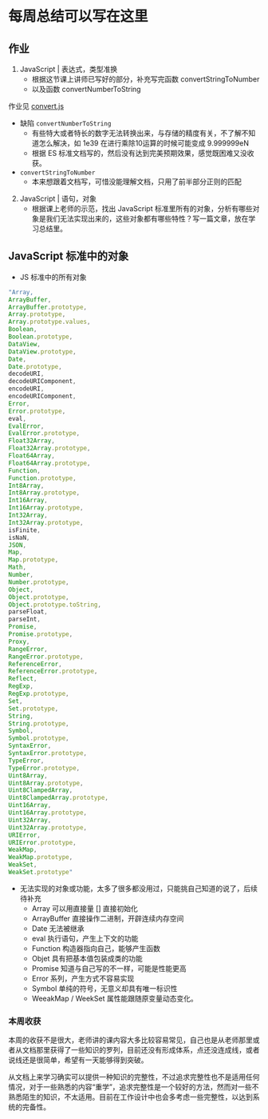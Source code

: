 # 每周总结可以写在这里


## 作业

1.  JavaScript | 表达式，类型准换
    - 根据这节课上讲师已写好的部分，补充写完函数 convertStringToNumber
    - 以及函数 convertNumberToString
  
作业见 [convert.js](/week03/convert.js)
- 缺陷 `convertNumberToString`
  - 有些特大或者特长的数字无法转换出来，与存储的精度有关，不了解不知道怎么解决，如 1e39 在进行乘除10运算的时候可能变成 9.999999eN
  - 根据 ES 标准文档写的，然后没有达到完美预期效果，感觉既困难又没收获。
- `convertStringToNumber`
  - 本来想跟着文档写，可惜没能理解文档，只用了前半部分正则的匹配
  
2. JavaScript | 语句，对象
    - 根据课上老师的示范，找出 JavaScript 标准里所有的对象，分析有哪些对象是我们无法实现出来的，这些对象都有哪些特性？写一篇文章，放在学习总结里。

## JavaScript 标准中的对象

- JS 标准中的所有对象
```JavaScript
"Array,
ArrayBuffer,
ArrayBuffer.prototype,
Array.prototype,
Array.prototype.values,
Boolean,
Boolean.prototype,
DataView,
DataView.prototype,
Date,
Date.prototype,
decodeURI,
decodeURIComponent,
encodeURI,
encodeURIComponent,
Error,
Error.prototype,
eval,
EvalError,
EvalError.prototype,
Float32Array,
Float32Array.prototype,
Float64Array,
Float64Array.prototype,
Function,
Function.prototype,
Int8Array,
Int8Array.prototype,
Int16Array,
Int16Array.prototype,
Int32Array,
Int32Array.prototype,
isFinite,
isNaN,
JSON,
Map,
Map.prototype,
Math,
Number,
Number.prototype,
Object,
Object.prototype,
Object.prototype.toString,
parseFloat,
parseInt,
Promise,
Promise.prototype,
Proxy,
RangeError,
RangeError.prototype,
ReferenceError,
ReferenceError.prototype,
Reflect,
RegExp,
RegExp.prototype,
Set,
Set.prototype,
String,
String.prototype,
Symbol,
Symbol.prototype,
SyntaxError,
SyntaxError.prototype,
TypeError,
TypeError.prototype,
Uint8Array,
Uint8Array.prototype,
Uint8ClampedArray,
Uint8ClampedArray.prototype,
Uint16Array,
Uint16Array.prototype,
Uint32Array,
Uint32Array.prototype,
URIError,
URIError.prototype,
WeakMap,
WeakMap.prototype,
WeakSet,
WeakSet.prototype"
```
- 无法实现的对象或功能，太多了很多都没用过，只能挑自己知道的说了，后续待补充
    - Array 可以用直接量 [] 直接初始化
    - ArrayBuffer 直接操作二进制，开辟连续内存空间
    - Date 无法被继承
    - eval 执行语句，产生上下文的功能
    - Function 构造器指向自己，能够产生函数
    - Objet 具有把基本值包装成类的功能
    - Promise 知道与自己写的不一样，可能是性能更高
    - Error 系列，产生方式不容易实现
    - Symbol 单纯的符号，无意义却具有唯一标识性
    - WeeakMap / WeekSet 属性能跟随原变量动态变化。
  
### 本周收获

本周的收获不是很大，老师讲的课内容大多比较容易常见，自己也是从老师那里或者从文档那里获得了一些知识的罗列，目前还没有形成体系，点还没连成线，或者说线还是很简单，希望有一天能够得到突破。

从文档上来学习确实可以提供一种知识的完整性，不过追求完整性也不是适用任何情况，对于一些熟悉的内容“重学”，追求完整性是一个较好的方法，然而对一些不熟悉陌生的知识，不太适用。目前在工作设计中也会多考虑一些完整性，以达到系统的完备性。
